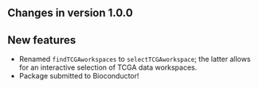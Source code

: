 ## Changes in version 1.0.0

## New features

* Renamed `findTCGAworkspaces` to `selectTCGAworkspace`; the latter allows for
an interactive selection of TCGA data workspaces.
* Package submitted to Bioconductor!
